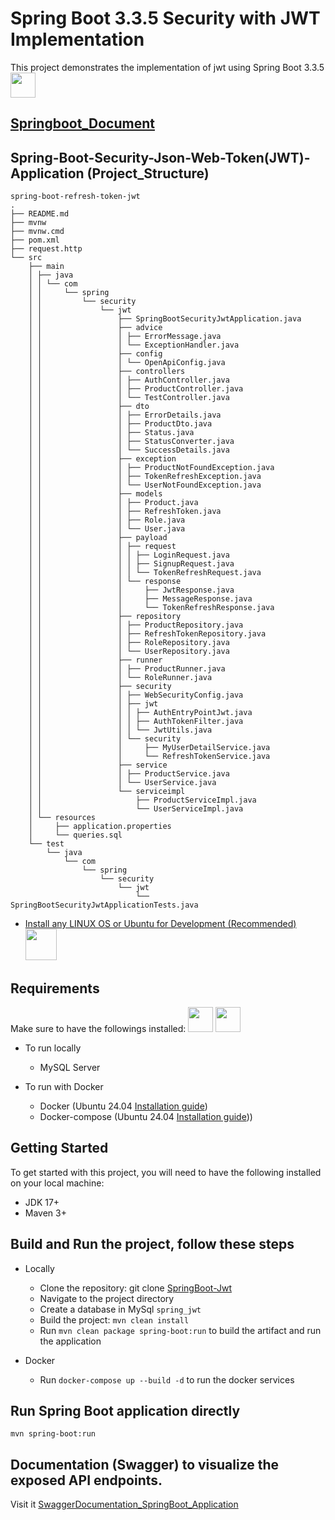 # Spring Boot 3.3.5 Security with JWT Implementation
This project demonstrates the implementation of jwt using Spring Boot 3.3.5
<img src="https://www.svgrepo.com/show/354380/spring-icon.svg" style="height: 40px">
## [Springboot_Document](https://docs.spring.io/spring-boot/docs/current/reference/htmlsingle/)

## Spring-Boot-Security-Json-Web-Token(JWT)-Application (Project_Structure)
````
spring-boot-refresh-token-jwt
.
├── README.md
├── mvnw
├── mvnw.cmd
├── pom.xml
├── request.http
└── src
    ├── main
    │ ├── java
    │ │ └── com
    │ │     └── spring
    │ │         └── security
    │ │             └── jwt
    │ │                 ├── SpringBootSecurityJwtApplication.java
    │ │                 ├── advice
    │ │                 │ ├── ErrorMessage.java
    │ │                 │ └── ExceptionHandler.java
    │ │                 ├── config
    │ │                 │ └── OpenApiConfig.java
    │ │                 ├── controllers
    │ │                 │ ├── AuthController.java
    │ │                 │ ├── ProductController.java
    │ │                 │ └── TestController.java
    │ │                 ├── dto
    │ │                 │ ├── ErrorDetails.java
    │ │                 │ ├── ProductDto.java
    │ │                 │ ├── Status.java
    │ │                 │ ├── StatusConverter.java
    │ │                 │ └── SuccessDetails.java
    │ │                 ├── exception
    │ │                 │ ├── ProductNotFoundException.java
    │ │                 │ ├── TokenRefreshException.java
    │ │                 │ └── UserNotFoundException.java
    │ │                 ├── models
    │ │                 │ ├── Product.java
    │ │                 │ ├── RefreshToken.java
    │ │                 │ ├── Role.java
    │ │                 │ └── User.java
    │ │                 ├── payload
    │ │                 │ ├── request
    │ │                 │ │ ├── LoginRequest.java
    │ │                 │ │ ├── SignupRequest.java
    │ │                 │ │ └── TokenRefreshRequest.java
    │ │                 │ └── response
    │ │                 │     ├── JwtResponse.java
    │ │                 │     ├── MessageResponse.java
    │ │                 │     └── TokenRefreshResponse.java
    │ │                 ├── repository
    │ │                 │ ├── ProductRepository.java
    │ │                 │ ├── RefreshTokenRepository.java
    │ │                 │ ├── RoleRepository.java
    │ │                 │ └── UserRepository.java
    │ │                 ├── runner
    │ │                 │ ├── ProductRunner.java
    │ │                 │ └── RoleRunner.java
    │ │                 ├── security
    │ │                 │ ├── WebSecurityConfig.java
    │ │                 │ ├── jwt
    │ │                 │ │ ├── AuthEntryPointJwt.java
    │ │                 │ │ ├── AuthTokenFilter.java
    │ │                 │ │ └── JwtUtils.java
    │ │                 │ └── security
    │ │                 │     ├── MyUserDetailService.java
    │ │                 │     └── RefreshTokenService.java
    │ │                 ├── service
    │ │                 │ ├── ProductService.java
    │ │                 │ └── UserService.java
    │ │                 └── serviceimpl
    │ │                     ├── ProductServiceImpl.java
    │ │                     └── UserServiceImpl.java
    │ └── resources
    │     ├── application.properties
    │     └── queries.sql
    └── test
        └── java
            └── com
                └── spring
                    └── security
                        └── jwt
                            └── SpringBootSecurityJwtApplicationTests.java
````

* [Install any LINUX OS or Ubuntu for Development (Recommended) ](https://releases.ubuntu.com/noble/)<img src="https://assets.ubuntu.com/v1/a7e3c509-Canonical%20Ubuntu.svg" style="height: 50px">

## Requirements
Make sure to have the followings installed:
<img src="https://www.freepnglogos.com/uploads/logo-mysql-png/logo-mysql-mysql-logo-png-images-are-download-crazypng-21.png" style="height: 40px">
<img src="https://www.svgrepo.com/show/331370/docker.svg" style="height: 40px">

* To run locally
    - MySQL Server

* To run with Docker
    - Docker (Ubuntu 24.04 [Installation guide](https://docs.docker.com/engine/install/ubuntu/))
    - Docker-compose (Ubuntu 24.04 [Installation guide](https://docs.docker.com/compose/install/)))
## Getting Started
To get started with this project, you will need to have the following installed on your local machine:

* JDK 17+
* Maven 3+

## Build and Run the project, follow these steps
* Locally
    - Clone the repository: git clone [SpringBoot-Jwt](https://github.com/vikrantgit97/SpringBoot-Jwt.git)
    - Navigate to the project directory
    - Create a database in MySql `spring_jwt`
    - Build the project: `mvn clean install`
    - Run `mvn clean package spring-boot:run` to build the artifact and run the application

* Docker
    - Run `docker-compose up --build -d` to run the docker services

## Run Spring Boot application directly
```
mvn spring-boot:run
```

## Documentation (Swagger) to visualize the exposed API endpoints.
Visit it [SwaggerDocumentation_SpringBoot_Application](http://localhost:8080/swagger-ui.html)
